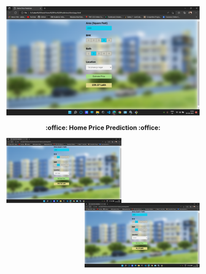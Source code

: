 <img src="img/img1.png" align="center" Width="1000">
<h3 align="center">:office: Home Price Prediction :office:</h3>

<img src="img/img2.png" align="left" Width="300">  <img src="img/img3.png" align="right" Width="300">



